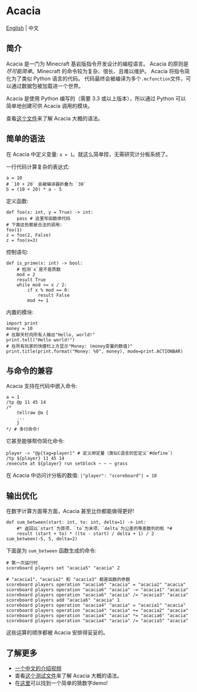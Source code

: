 # Acacia
[English](README.md) | 中文

## 简介
Acacia 是一门为 Minecraft 基岩版指令开发设计的编程语言。
Acacia 的原则是*尽可能简单*。Minecraft 的命令较为复杂、很长、且难以维护。
Acacia 将指令简化为了类似 Python 语言的代码。
代码最终会被编译为多个`.mcfunction`文件，可以通过数据包被加载进一个世界。

Acacia 是使用 Python 编写的（需要 3.3 或以上版本），所以通过 Python 可以
简单地创建可供 Acacia 调用的模块。

查看[这个文件](test/brief_intro.aca)来了解 Acacia 大概的语法。

## 简单的语法
在 Acacia 中定义变量: `a = 1`。就这么简单捏，无需研究计分板系统了。

一行代码计算复杂的表达式:
```
a = 10
# `10 + 20` 会被编译器折叠为 `30`
b = (10 + 20) * a - 5
```

定义函数:
```
def foo(x: int, y = True) -> int:
    pass # 这里写函数体代码
# 下面这些都是合法的调用:
foo(1)
z = foo(2, False)
z = foo(x=3)
```

控制语句:
```
def is_prime(x: int) -> bool:
    # 检测`x`是不是质数
    mod = 2
    result True
    while mod <= x / 2:
        if x % mod == 0:
            result False
        mod += 1
```

内置的模块:
```
import print
money = 10
# 在聊天栏向所有人输出"Hello, world!"
print.tell("Hello world!")
# 在所有玩家的快捷栏上方显示"Money: (money变量的数值)"
print.title(print.format("Money: %0", money), mode=print.ACTIONBAR)
```

## 与命令的兼容
Acacia 支持在代码中嵌入命令:
```
a = 1
/tp @p 11 45 14
/*
    tellraw @a {
    ...
    }
*/ # 多行命令!
```

它甚至能够帮你简化命令:
```
player -> "@p[tag=player]" # 定义绑定量（类似C语言的宏定义`#define`）
/tp ${player} 11 45 14
/execute at ${player} run setblock ~ ~ ~ grass
```

在 Acacia 中访问计分板的数值: `|"player": "scoreboard"| = 10`

## 输出优化
在数字计算方面等方面，Acacia 甚至比你都能做得更好!
```
def sum_between(start: int, to: int, delta=1) -> int:
    #* 返回以`start`为首项，`to`为末项，`delta`为公差的等差数列的和 *#
    result (start + to) * ((to - start) / delta + 1) / 2
sum_between(-5, 5, delta=2)
```

下面是为 `sum_between` 函数生成的命令:
```mcfunction
# 第一次运行时
scoreboard players set "acacia5" "acacia" 2
```
```mcfunction
# "acacia1"，"acacia2" 和 "acacia3" 都是函数的参数
scoreboard players operation "acacia6" "acacia" = "acacia2" "acacia"
scoreboard players operation "acacia6" "acacia" -= "acacia1" "acacia"
scoreboard players operation "acacia6" "acacia" /= "acacia3" "acacia"
scoreboard players add "acacia6" "acacia" 1
scoreboard players operation "acacia4" "acacia" = "acacia1" "acacia"
scoreboard players operation "acacia4" "acacia" += "acacia2" "acacia"
scoreboard players operation "acacia4" "acacia" *= "acacia6" "acacia"
scoreboard players operation "acacia4" "acacia" /= "acacia5" "acacia"
```
这些运算的顺序都被 Acacia 安排得妥妥的。

## 了解更多
- [一个中文的介绍视频](https://www.bilibili.com/video/BV1uR4y167w9)
- 查看[这个测试文件](test/brief_intro.aca)来了解 Acacia 大概的语法。
- 在[这里](test/demo/numguess.aca)可以找到一个简单的猜数字demo!
